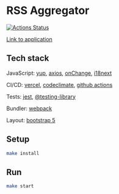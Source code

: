 # RSS Aggregator
[![Actions Status](https://github.com/mikemoreen/frontend-project-lvl3/actions/workflows/main.yml/badge.svg)](https://github.com/mikemoreen/frontend-project-lvl3/actions/workflows/main.yml)

[Link to application](https://rss-reader-2wynnnatg-mikemoreen.vercel.app/)

## Tech stack
JavaScript: [yup](https://github.com/jquense/yup), [axios](https://github.com/axios/axios), [onChange](https://github.com/Qard/onchange), [i18next](https://www.i18next.com/)

CI/CD: [vercel](https://vercel.com/), [codeclimate](https://codeclimate.com/), [github actions](https://github.com/vetneka/frontend-project-lvl3/actions)

Tests: [jest](https://jestjs.io/), [@testing-library](https://testing-library.com/)

Bundler: [webpack](https://webpack.js.org/)

Layout: [bootstrap 5](https://getbootstrap.com/)

## Setup
```sh
make install
```

## Run
```sh
make start
```
